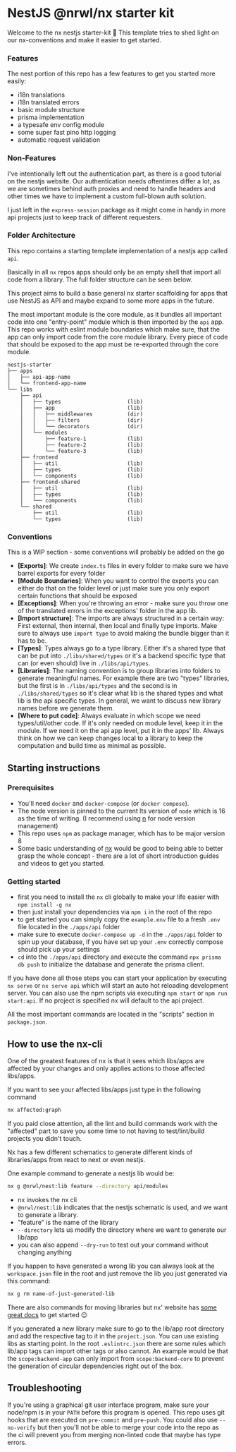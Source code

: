 # NestJS @nrwl/nx starter kit

Welcome to the nx nestjs starter-kit 👋 This template tries to shed light on our
nx-conventions and make it easier to get started.

### Features

The nest portion of this repo has a few features to get you started more easily:

- i18n translations
- i18n translated errors
- basic module structure
- prisma implementation
- a typesafe env config module
- some super fast pino http logging
- automatic request validation

### Non-Features

I've intentionally left out the authentication part, as there is a good tutorial on the
nestjs website. Our authentication needs oftentimes differ a lot, as we are sometimes
behind auth proxies and need to handle headers and other times we have to implement a
custom full-blown auth solution.

I just left in the `express-session` package as it might come in handy in more api
projects just to keep track of different requesters.

### Folder Architecture

This repo contains a starting template implementation of a nestjs app called `api`.

Basically in all `nx` repos apps should only be an empty shell that import all code from a
library. The full folder structure can be seen below.

This project aims to build a base general nx starter scaffolding for apps that use NestJS
as API and maybe expand to some more apps in the future.

The most important module is the core module, as it bundles all important code into one
"entry-point" module which is then imported by the `api` app. This repo works with eslint
module boundaries which make sure, that the app can only import code from the core module
library. Every piece of code that should be exposed to the app must be re-exported through
the core module.

```
nestjs-starter
├── apps
│   ├── api-app-name
│   └── frontend-app-name
└── libs
    ├── api
    │   ├── types                     (lib)
    │   ├── app                       (lib)
    │   │   ├── middlewares           (dir)
    │   │   ├── filters               (dir)
    │   │   └── decorators            (dir)
    │   └── modules
    │       ├── feature-1             (lib)
    │       ├── feature-2             (lib)
    │       └── feature-3             (lib)
    ├── frontend
    │   ├── util                      (lib)
    │   ├── types                     (lib)
    │   └── components                (lib)
    ├── frontend-shared
    │   ├── util                      (lib)
    │   ├── types                     (lib)
    │   └── components                (lib)
    └── shared
        ├── util                      (lib)
        └── types                     (lib)
```

### Conventions

This is a WIP section - some conventions will probably be added on the go

- **[Exports]**: We create `index.ts` files in every folder to make sure we have barrel
  exports for every folder
- **[Module Boundaries]**: When you want to control the exports you can either do that on
  the folder level or just make sure you only export certain functions that should be
  exposed
- **[Exceptions]**: When you're throwing an error - make sure you throw one of the
  translated errors in the exceptions' folder in the app lib.
- **[Import structure]**: The imports are always structured in a certain way: First
  external, then internal, then local and finally type imports. Make sure to always use
  `import type` to avoid making the bundle bigger than it has to be.
- **[Types]**: Types always go to a type library. Either it's a shared type that can be
  put into `./libs/shared/types` or it's a backend specific type that can (or even should)
  live in `./libs/api/types`.
- **[Libraries]**: The naming convention is to group libraries into folders to generate
  meaningful names. For example there are two "types" libraries, but the first is in
  `./libs/api/types` and the second is in `./libs/shared/types` so it's clear what lib is
  the shared types and what lib is the api specific types. In general, we want to discuss
  new library names before we generate them.
- **[Where to put code]**: Always evaluate in which scope we need types/util/other code.
  If it's only needed on module level, keep it in the module. If we need it on the api app
  level, put it in the apps' lib. Always think on how we can keep changes local to a
  library to keep the computation and build time as minimal as possible.

## Starting instructions

### Prerequisites

- You'll need `docker` and `docker-compose` (or `docker compose`).
- The node version is pinned to the current lts version of `node` which is 16 as the time
  of writing. (I recommend using [n](https://github.com/tj/n) for node version management)
- This repo uses `npm` as package manager, which has to be major version 8
- Some basic understanding of [nx](https://nx.dev/) would be good to being able to better
  grasp the whole concept - there are a lot of short introduction guides and videos to get
  you started.

### Getting started

- first you need to install the `nx` cli globally to make your life easier with
  `npm install -g nx`
- then just install your dependencies via `npm i` in the root of the repo
- to get started you can simply copy the `example.env` file to a fresh `.env` file located
  in the `./apps/api` folder
- make sure to execute `docker-compose up -d` in the `./apps/api` folder to spin up your
  database, if you have set up your `.env` correctly compose should pick up your settings
- `cd` into the `./apps/api` directory and execute the command `npx prisma db push` to
  initialize the database and generate the prisma client.

If you have done all those steps you can start your application by executing `nx serve` or
`nx serve api` which will start an auto hot reloading development server. You can also use
the npm scripts via executing `npm start` or `npm run start:api`. If no project is
specified nx will default to the api project.

All the most important commands are located in the "scripts" section in `package.json`.

## How to use the nx-cli

One of the greatest features of nx is that it sees which libs/apps are affected by your
changes and only applies actions to those affected libs/apps.

If you want to see your affected libs/apps just type in the following command

```bash
nx affected:graph
```

If you paid close attention, all the lint and build commands work with the "affected" part
to save you some time to not having to test/lint/build projects you didn't touch.

Nx has a few different schematics to generate different kinds of libraries/apps from react
to next or even nestjs.

One example command to generate a nestjs lib would be:

```bash
nx g @nrwl/nest:lib feature --directory api/modules
```

- nx invokes the nx cli
- `@nrwl/nest:lib` indicates that the nestjs schematic is used, and we want to generate a
  library.
- "feature" is the name of the library
- `--directory` lets us modify the directory where we want to generate our lib/app
- you can also append `--dry-run` to test out your command without changing anything

If you happen to have generated a wrong lib you can always look at the `workspace.json`
file in the root and just remove the lib you just generated via this command:

```bash
nx g rm name-of-just-generated-lib
```

There are also commands for moving libraries but nx' website has
[some great docs](https://nx.dev/using-nx/nx-cli) to get started 😉

If you generated a new library make sure to go to the lib/app root directory and add the
respective tag to it in the `project.json`. You can use existing libs as starting point.
In the root `.eslintrc.json` there are some rules which lib/app tags can import other tags
or also cannot. An example would be that the `scope:backend-app` can only import from
`scope:backend-core` to prevent the generation of circular dependencies right out of the
box.

## Troubleshooting

If you're using a graphical git user interface program, make sure your node/npm is in your
`PATH` before this program is opened. This repo uses git hooks that are executed on
`pre-commit` and `pre-push`. You could also use `--no-verify` but then you'll not be able
to merge your code into the repo as the ci will prevent you from merging non-linted code
that maybe has type errors.
